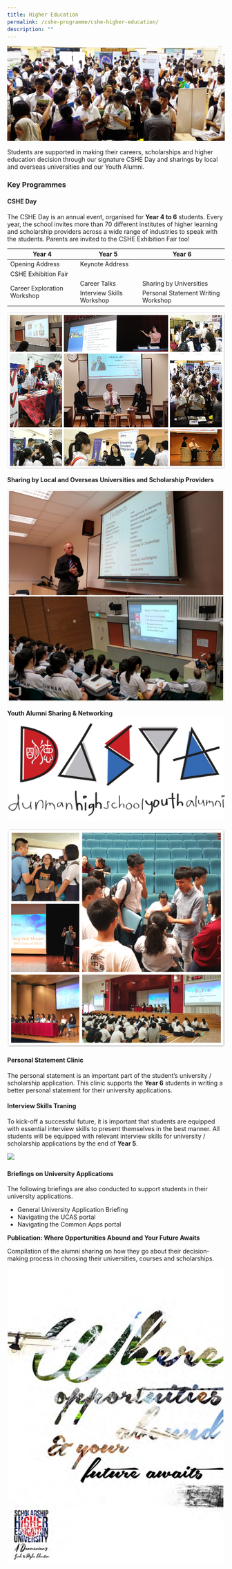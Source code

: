 ```yaml
---
title: Higher Education
permalink: /cshe-programme/cshe-higher-education/
description: ""
---
```

![](/images/Homepage/masthead-CSHE-programme.png)

Students are supported in making their careers, scholarships and higher education decision through our signature CSHE Day and sharings by local and overseas universities and our Youth Alumni.

### **Key Programmes**

#### **CSHE Day**

The CSHE Day is an annual event, organised for&nbsp;**Year 4 to 6**&nbsp;students. Every year, the school invites more than 70 different institutes of higher learning and scholarship providers across a wide range of industries to speak with the students. Parents are invited to the CSHE Exhibition Fair too!

<table><thead><tr><th>Year 4</th><th>Year 5</th><th>Year 6</th></tr></thead><tbody><tr><td>Opening Address</td><td colspan="2">Keynote Address</td></tr><tr><td colspan="3">CSHE Exhibition Fair</td></tr><tr><td rowspan="2">Career Exploration Workshop</td><td>Career Talks</td><td>Sharing by Universities</td></tr><tr><td>Interview Skills Workshop</td><td>Personal Statement Writing Workshop</td></tr></tbody></table>

![](/images/Homepage/cshe-day.jpg)

**Sharing by Local and Overseas Universities and Scholarship Providers**

![](/images/Homepage/sharing-by-local-overseas-university.jpg)

**Youth Alumni Sharing &amp; Networking**
![](/images/Homepage/dhsya_logo.jpg)

![](/images/Homepage/young-alumni.jpg)

#### **Personal Statement Clinic**

The personal statement is an important part of the student’s university / scholarship application. This clinic supports the&nbsp;**Year 6**&nbsp;students in writing a better personal statement for their university applications.

#### **Interview Skills Traning**

To kick-off a successful future, it is important that students are equipped with essential interview skills to present themselves in the best manner. All students will be equipped with relevant interview skills for university / scholarship applications by the end of&nbsp;**Year 5**.

![](https://dunmanhigh.moe.edu.sg/wp-content/uploads/2020/01/IMG-20170719-WA0003-1.jpg)



#### **Briefings on University Applications**

The following briefings are also conducted to support students in their university applications.

*   General University Application Briefing
*   Navigating the UCAS portal
*   Navigating the Common Apps portal

**Publication: Where Opportunities Abound and Your Future Awaits**

Compilation of the alumni sharing on how they go about their decision-making process in choosing their universities, courses and scholarships.

![](/images/Publication-3.jpg)